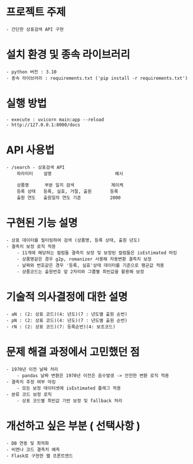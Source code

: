 # 프로젝트 주제
    - 간단한 상표검색 API 구현

# 설치 환경 및 종속 라이브러리
    - python 버전 : 3.10
    - 종속 라이브러리 : requirements.txt ('pip install -r requirements.txt')
    
# 실행 방법
    - execute : uvicorn main:app --reload
    - http://127.0.0.1:8000/docs

# API 사용법
    - /search - 상표검색 API
        파라미터    설명                        예시

        상품명      부분 일치 검색              제이케
        등록 상태   등록, 실효, 거절, 출원       등록
        출원 연도   출원일의 연도 기준           2000

# 구현된 기능 설명
    - 상표 데이터를 필터링하여 검색 (상품명, 등록 상태, 출원 년도)
    - 결측치 보정 로직 적용
        - 11개에 해당하는 컬럼들 결측치 보정 및 보정된 컬럼들은 isEstimated 마킹
        - 상품명같은 경우 g2p, romanizer 사용해 자동변환 결측치 보정
        - 날짜와 번호같은 경우 '등록, 실효'상태 데이터를 기준으로 평균값 적용
        - 샹품코드는 출원번호 앞 2자리와 그룹별 최빈값을 활용해 보정

# 기술적 의사결정에 대한 설명
    - aN : (2: 상표 코드)(4: 년도)(7 : 년도별 출원 순번)
    - pN : (2: 상표 코드)(4: 년도)(7 : 년도별 출원 순번)
    - rN : (2: 상표 코드)(7: 등록순번)(4: 보조코드)
    
# 문제 해결 과정에서 고민했던 점
    - 1970년 이전 날짜 처리
        - pandas 날짜 변환은 1970년 이전은 음수발생 -> 안전한 변환 로직 적용
    - 결측치 추정 여부 마킹
        - 모든 보정 데이터셋에 isEstimated 플래그 적용
    - 분류 코드 보정 로직
        - 상표 코드별 최빈값 기반 보정 및 fallback 처리

# 개선하고 싶은 부분 ( 선택사항 )
    - DB 연동 및 최적화
    - 비엔나 코드 결측치 예측
    - Flask로 구현한 웹 프론트엔드